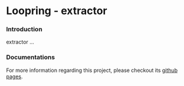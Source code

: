 # Loopring - extractor

### Introduction

extractor ...

### Documentations
For more information regarding this project, please checkout its [github pages](https://loopring.github.io/extractor).
